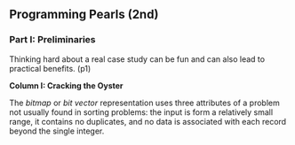 ## Programming Pearls (2nd)

### Part I: Preliminaries

Thinking hard about a real case study can be fun and can also lead to practical benefits. (p1)

**Column I: Cracking the Oyster**

The *bitmap* or *bit vector* representation uses three attributes of a problem not usually found in sorting problems: the input is form a relatively small range, it contains no duplicates, and no data is associated with each record beyond the single integer. 
